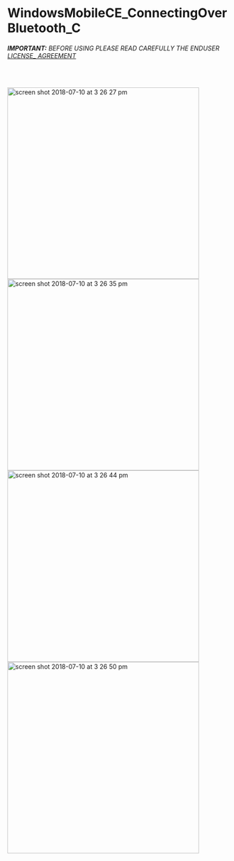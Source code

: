 # WindowsMobileCE_ConnectingOverBluetooth_C
###### __IMPORTANT:__ BEFORE USING PLEASE READ CAREFULLY THE ENDUSER [LICENSE_ AGREEMENT](http://link-os.github.io/Zebra_SDK_EULA.pdf)
<br />


<p float="left">
<img width="432" height=”600” alt="screen shot 2018-07-10 at 3 26 27 pm" src="https://user-images.githubusercontent.com/41017424/42535726-c98b140a-8455-11e8-8ca7-7252f34732d2.png">
<img width="432" height=”600” alt="screen shot 2018-07-10 at 3 26 35 pm" src="https://user-images.githubusercontent.com/41017424/42535728-cafba246-8455-11e8-8218-2db84addbbec.png">
<img width="432" height=”600” alt="screen shot 2018-07-10 at 3 26 44 pm" src="https://user-images.githubusercontent.com/41017424/42535729-cbe807ee-8455-11e8-9f7f-1de1d255b414.png">
<img width="432" height=”600” alt="screen shot 2018-07-10 at 3 26 50 pm" src="https://user-images.githubusercontent.com/41017424/42535731-cce83e8e-8455-11e8-84c0-3f404d1067c5.png">

</p>
